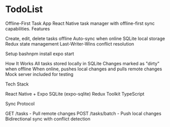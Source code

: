 # TodoList

Offline-First Task App
React Native task manager with offline-first sync capabilities.
Features

Create, edit, delete tasks offline
Auto-sync when online
SQLite local storage
Redux state management
Last-Writer-Wins conflict resolution

Setup
bashnpm install
expo start

How It Works
All tasks stored locally in SQLite
Changes marked as "dirty" when offline
When online, pushes local changes and pulls remote changes
Mock server included for testing

Tech Stack

React Native + Expo
SQLite (expo-sqlite)
Redux Toolkit
TypeScript

Sync Protocol

GET /tasks - Pull remote changes
POST /tasks/batch - Push local changes
Bidirectional sync with conflict detection